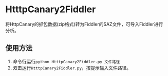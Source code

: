 # HtttpCanary2Fiddler


将HttpCanary的抓包数据(zip格式)转为Fiddler的SAZ文件，可导入Fiddler进行分析。

## 使用方法
1. 命令行运行`python HtttpCanary2Fiddler.py 文件路径`
2. 双击运行`HtttpCanary2Fiddler.py`，按提示输入文件路径。
